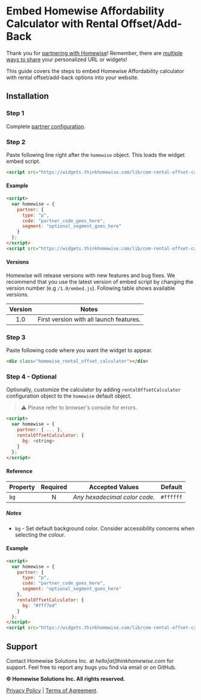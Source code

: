 # Embed Homewise Affordability Calculator with Rental Offset/Add-Back
Thank you for [partnering with Homewise](https://youtu.be/yz-ZVXk6R2k)! Remember, there are
[multiple ways to share](https://www.youtube.com/watch?v=m2HKbYtsZl8) your personalized URL or widgets!

This guide covers the steps to embed Homewise Affordability calculator with rental offset/add-back options into your website.

## Installation

### Step 1
Complete [partner configuration](../partner/configuration.md).

### Step 2
Paste following line right after the `homewise` object. This loads the widget embed script.

```html
<script src="https://widgets.thinkhomewise.com/lib/com-rental-offset-calculator/1.0/embed.js"></script>
```

#### Example
```html
<script>
  var homewise = {
    partner: {
      type: "p",
      code: "partner_code_goes_here",
      segment: "optional_segment_goes_here"
    }
  };
</script>
<script src="https://widgets.thinkhomewise.com/lib/com-rental-offset-calculator/1.0/embed.js"></script>
```

#### Versions
Homewise will release versions with new features and bug fixes. We recommend that you use the latest 
version of embed script by changing the version number (e.g `/1.0/embed.js`). Following table shows available versions.

| Version | Notes                                                                   |
|:-------:|-------------------------------------------------------------------------|
|   1.0   | First version with all launch features.                                 |


### Step 3
Paste following code where you want the widget to appear.
```html
<div class="homewise_rental_offset_calculator"></div>
```

### Step 4 - Optional
Optionally, customize the calculator by adding `rentalOffsetCalculator` configuration object to the `homewise` 
default object.
> :warning: Please refer to browser's console for errors.

```html
<script>
  var homewise = {
    partner: { ... },
    rentalOffsetCalculator: {
      bg: <string>
    }
  };
</script>
```

#### Reference
| Property       | Required | Accepted Values                                                        | Default                        |
|----------------|:--------:|------------------------------------------------------------------------|--------------------------------|
| `bg`           |    N     | *Any hexadecimal color code.*                                          | `#ffffff`                      |

##### Notes
* `bg` - Set default background color. Consider accessibility concerns when selecting the colour.

#### Example
```html
<script>
  var homewise = {
    partner: {
      type: "p",
      code: "partner_code_goes_here",
      segment: "optional_segment_goes_here"
    },
    rentalOffsetCalculator: {
      bg: "#fff7ed"
    }
  };
</script>
<script src="https://widgets.thinkhomewise.com/lib/com-rental-offset-calculator/1.0/embed.js"></script>
```

## Support
Contact Homewise Solutions Inc. at *hello[at]thinkhomewise.com* for support. Feel free to report any bugs you find via 
email or on GitHub.

**© Homewise Solutions Inc. All rights reserved.**

[Privacy Policy](https://thinkhomewise.com/page/privacy/) | [Terms of Agreement](https://thinkhomewise.com/page/term/).







